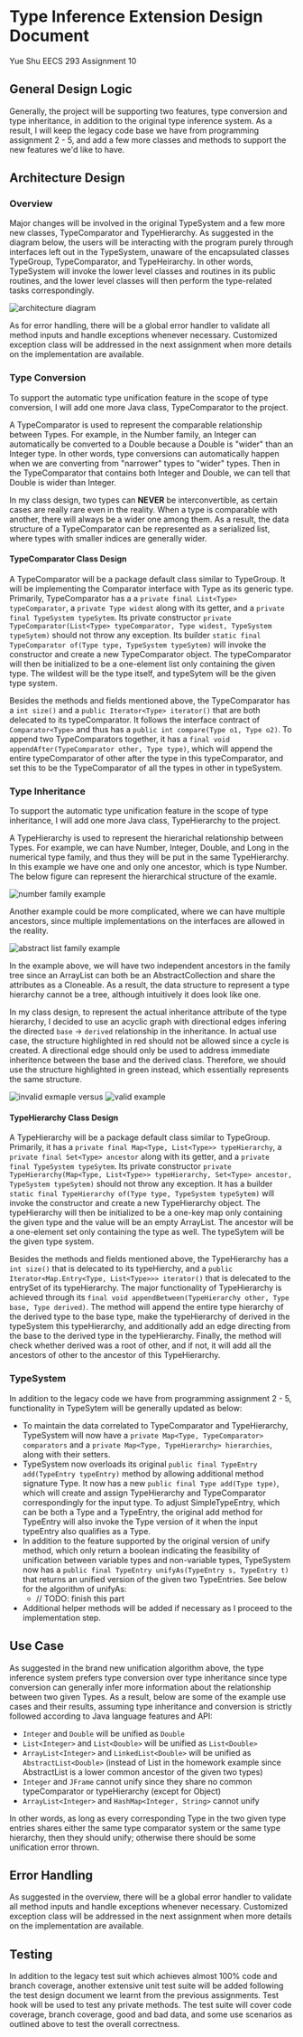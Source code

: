 # Type Inference Extension Design Document

Yue Shu
EECS 293
Assignment 10

## General Design Logic

Generally, the project will be supporting two features, type conversion and type inheritance, in addition to the original type inference system. As a result, I will keep the legacy code base we have from programming assignment 2 - 5, and add a few more classes and methods to support the new features we'd like to have.



## Architecture Design

### Overview

Major changes will be involved in the original TypeSystem and a few more new classes, TypeComparator and TypeHierarchy. As suggested in the diagram below, the users will be interacting with the program purely through interfaces left out in the TypeSystem, unaware of the encapsulated classes TypeGroup, TypeComparator, and TypeHeirarchy. In other words, TypeSystem will invoke the lower level classes and routines in its public routines, and the lower level classes will then perform the type-related tasks correspondingly.

![architecture diagram](assets/architecture.png)

As for error handling, there will be a global error handler to validate all method inputs and handle exceptions whenever necessary. Customized exception class will be addressed in the next assignment when more details on the implementation are available.

### Type Conversion

To support the automatic type unification feature in the scope of type conversion, I will add one more Java class, TypeComparator to the project.

A TypeComparator is used to represent the comparable relationship between Types. For example, in the Number family, an Integer can automatically be converted to a Double because a Double is "wider" than an Integer type. In other words, type conversions can automatically happen when we are converting from "narrower" types to "wider" types. Then in the TypeComparator that contains both Integer and Double, we can tell that Double is wider than Integer.

In my class design, two types can **NEVER** be interconvertible, as certain cases are really rare even in the reality. When a type is comparable with another, there will always be a wider one among them. As a result, the data structure of a TypeComparator can be represented as a serialized list, where types with smaller indices are generally wider.

#### TypeComparator Class Design

A TypeComparator will be a package default class similar to TypeGroup. It will be implementing the Comparator interface with Type as its generic type. Primarily, TypeComparator has a a `private final List<Type> typeComparator`, a `private Type widest` along with its getter, and a `private final TypeSystem typeSytem`.  Its private constructor `private TypeComparator(List<Type> typeComparator, Type widest, TypeSystem typeSytem)` should not throw any exception. Its builder `static final TypeComparator of(Type type, TypeSystem typeSytem)` will invoke the constructor and create a new TypeComparator object. The typeComparator will then be initialized to be a one-element list only containing the given type. The wildest will be the type itself, and typeSytem will be the given type system.

Besides the methods and fields mentioned above, the TypeComparator has a `int size()` and a `public Iterator<Type> iterator()` that are both delecated to its typeComparator. It follows the interface contract of `Comparator<Type>` and thus has a `public int compare(Type o1, Type o2)`. To append two TypeComparators together, it has a `final void appendAfter(TypeComparator other, Type type)`, which will append the entire typeComparator of other after the type in this typeComparator, and set this to be the TypeComparator of all the types in other in typeSystem.

### Type Inheritance

To support the automatic type unification feature in the scope of type inheritance, I will add one more Java class, TypeHierarchy to the project.

A TypeHierarchy is used to represent the hierarichal relationship between Types. For example, we can have Number, Integer, Double, and Long in the numerical type family, and thus they will be put in the same TypeHierarchy. In this example we have one and only one ancestor, which is type Number. The below figure can represent the hierarchical structure of the examle.

![number family example](assets/number_eg.png)

Another example could be more complicated, where we can have multiple ancestors, since multiple implementations on the interfaces are allowed in the reality.

![abstract list family example](assets/abstractlist_eg.png)

In the example above, we will have two independent ancestors in the family tree since an ArrayList can both be an AbstractCollection and share the attributes as a Cloneable. As a result, the data structure to represent a type hierarchy cannot be a tree, although intuitively it does look like one.

In my class design, to represent the actual inheritance attribute of the type hierarchy, I decided to use an acyclic graph with directional edges infering the directed `base` -> `derived` relationship in the inheritance. In actual use case, the structure highlighted in red should not be allowed since a cycle is created. A directional edge should only be used to address immediate inheritence between the base and the derived class. Therefore, we should use the structure highlighted in green instead, which essentially represents the same structure.

![invalid exmaple](assets/invalid_eg.png)  versus ![valid example](assets/valid_eg.png)

#### TypeHierarchy Class Design

A TypeHierarchy will be a package default class similar to TypeGroup. Primarily, it has a `private final Map<Type, List<Type>> typeHierarchy`, a `private final Set<Type> ancestor` along with its getter, and a `private final TypeSystem typeSytem`. Its private constructor `private TypeHierarchy(Map<Type, List<Type>> typeHierarchy, Set<Type> ancestor, TypeSystem typeSytem)` should not throw any exception. It has a builder `static final TypeHierarchy of(Type type, TypeSystem typeSytem)` will invoke the constructor and create a new TypeHierarchy object. The typeHierarchy will then be initialized to be a one-key map only containing the given type and the value will be an empty ArrayList. The ancestor will be a one-element set only containing the type as well. The typeSytem will be the given type system.

Besides the methods and fields mentioned above, the TypeHierarchy has a `int size()` that is delecated to its typeHierchy, and a `public Iterator<Map.Entry<Type, List<Type>>> iterator()` that is delecated to the entrySet of its typeHierarchy. The major functionality of TypeHierarchy is achieved through its `final void appendBetween(TypeHierarchy other, Type base, Type derived)`. The method will append the entire type hierarchy of the derived type to the base type, make the typeHierarchy of derived in the typeSystem this typeHierarchy, and additionally add an edge directing from the base to the derived type in the typeHierarchy. Finally, the method will check whether derived was a root of other, and if not, it will add all the ancestors of other to the ancestor of this TypeHierarchy.

### TypeSystem

In addition to the legacy code we have from programming assignment 2 - 5, functionality in TypeSytem will be generally updated as below:

- To maintain the data correlated to TypeComparator and TypeHierarchy, TypeSystem will now have a `private Map<Type, TypeComparator> comparators` and a `private Map<Type, TypeHierarchy> hierarchies`, along with their setters.
- TypeSystem now overloads its original `public final TypeEntry add(TypeEntry typeEntry)` method by allowing additional method signature Type. It now has a new `public final Type add(Type type)`, which will create and assign TypeHierarchy and TypeComparator correspondingly for the input type. To adjust SimpleTypeEntry, which can be both a Type and a TypeEntry, the original add method for TypeEntry will also invoke the Type version of it when the input typeEntry also qualifies as a Type.
- In addition to the feature supported by the original version of unify method, which only return a boolean indicating the feasibility of unification between variable types and non-variable types, TypeSystem now has a `public final TypeEntry unifyAs(TypeEntry s, TypeEntry t)` that returns an unified version of the given two TypeEntries. See below for the algorithm of unifyAs:
  - // TODO: finish this part
- Additional helper methods will be added if necessary as I proceed to the implementation step.

## Use Case

As suggested in the brand new unification algorithm above, the type inference system prefers type conversion over type inheritance since type conversion can generally infer more information about the relationship between two given Types. As a result, below are some of the example use cases and their results, assuming type inheritance and conversion is strictly followed according to Java language features and API:

- `Integer` and `Double` will be unified as `Double`
- `List<Integer>` and `List<Double>` will be unified as `List<Double>`
- `ArrayList<Integer>` and `LinkedList<Double>` will be unified as `AbstractList<Double>` (instead of List in the homework example since AbstractList is a lower common ancestor of the given two types)
- `Integer` and `JFrame` cannot unify since they share no common typeComparator or typeHierarchy (except for Object)
- `ArrayList<Integer>` and `HashMap<Integer, String>` cannot unify

In other words, as long as every corresponding Type in the two given type entries shares either the same type comparator system or the same type hierarchy, then they should unify; otherwise there should be some unification error thrown.

## Error Handling

As suggested in the overview, there will be a global error handler to validate all method inputs and handle exceptions whenever necessary. Customized exception class will be addressed in the next assignment when more details on the implementation are available.

## Testing

In addition to the legacy test suit which achieves almost 100% code and branch coverage, another extensive unit test suite will be added following the test design document we learnt from the previous assignments. Test hook will be used to test any private methods. The test suite will cover code coverage, branch coverage, good and bad data, and some use scenarios as outlined above to test the overall correctness.
